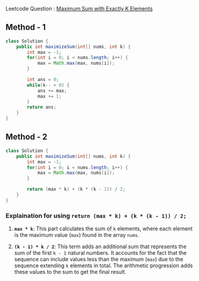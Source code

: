 Leetcode Question : [Maximum Sum with Exactly K Elements](https://leetcode.com/problems/maximum-sum-with-exactly-k-elements/)

## Method - 1
```java
class Solution {
    public int maximizeSum(int[] nums, int k) {
        int max = -1;
        for(int i = 0; i < nums.length; i++) {
            max = Math.max(max, nums[i]);
        }

        int ans = 0;
        while(k-- > 0) {
            ans += max;
            max += 1;
        }
        return ans;
    }
}
```

## Method - 2
```java
class Solution {
    public int maximizeSum(int[] nums, int k) {
        int max = -1;
        for(int i = 0; i < nums.length; i++) {
            max = Math.max(max, nums[i]);
        }

        return (max * k) + (k * (k - 1)) / 2;
    } 
}
```
### Explaination for using `return (max * k) + (k * (k - 1)) / 2;`
1. **`max * k`**: This part calculates the sum of `k` elements, where each element is the maximum value (`max`) found in the array `nums`.

2. **`(k - 1) * k / 2`**: This term adds an additional sum that represents the sum of the first `k - 1` natural numbers. It accounts for the fact that the sequence can include values less than the maximum (`max`) due to the sequence extending `k` elements in total. The arithmetic progression adds these values to the sum to get the final result.
